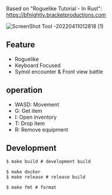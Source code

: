 Based on "Roguelike Tutorial - In Rust": https://bfnightly.bracketproductions.com

![ScreenShot Tool -20220411012818 (1)](https://user-images.githubusercontent.com/11595790/162629624-2c007716-6d6e-4339-a9e1-98baa5395e66.png)

## Feature

- Roguelike
- Keyboard Focused
- Symol encounter & Front view battle

## operation

- WASD: Movement
- G: Get item
- I: Open inventory
- T: Drop item
- R: Remove equipment

## Development


```shell
$ make build # development build

$ make docker
$ make release # release build

$ make fmt # format
```
